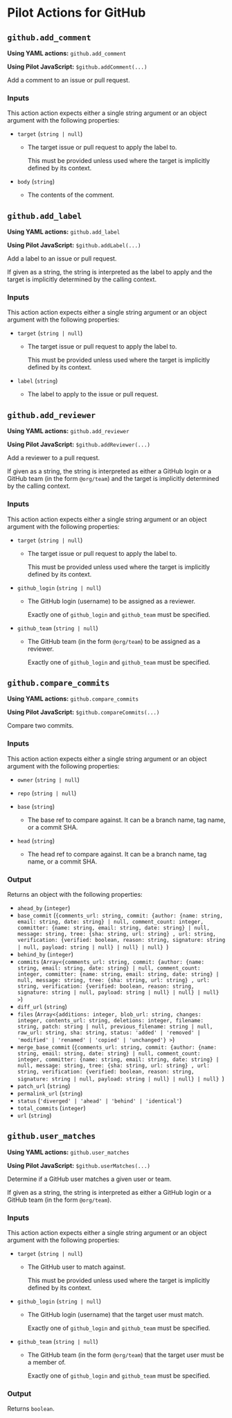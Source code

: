 # Pilot Actions for GitHub

## `github.add_comment`

**Using YAML actions:** `github.add_comment`

**Using Pilot JavaScript:** `$github.addComment(...)`

Add a comment to an issue or pull request.

### Inputs

This action action expects either a single string argument or an object argument
with the following properties:

- `target` (`string | null`)

  - The target issue or pull request to apply the label to.

    This must be provided unless used where the target is implicitly defined by
    its context.

- `body` (`string`)
  - The contents of the comment.

## `github.add_label`

**Using YAML actions:** `github.add_label`

**Using Pilot JavaScript:** `$github.addLabel(...)`

Add a label to an issue or pull request.

If given as a string, the string is interpreted as the label to apply and the
target is implicitly determined by the calling context.

### Inputs

This action action expects either a single string argument or an object argument
with the following properties:

- `target` (`string | null`)

  - The target issue or pull request to apply the label to.

    This must be provided unless used where the target is implicitly defined by
    its context.

- `label` (`string`)
  - The label to apply to the issue or pull request.

## `github.add_reviewer`

**Using YAML actions:** `github.add_reviewer`

**Using Pilot JavaScript:** `$github.addReviewer(...)`

Add a reviewer to a pull request.

If given as a string, the string is interpreted as either a GitHub login or a
GitHub team (in the form `@org/team`) and the target is implicitly determined by
the calling context.

### Inputs

This action action expects either a single string argument or an object argument
with the following properties:

- `target` (`string | null`)

  - The target issue or pull request to apply the label to.

    This must be provided unless used where the target is implicitly defined by
    its context.

- `github_login` (`string | null`)

  - The GitHub login (username) to be assigned as a reviewer.

    Exactly one of `github_login` and `github_team` must be specified.

- `github_team` (`string | null`)
  - The GitHub team (in the form `@org/team`) to be assigned as a reviewer.

    Exactly one of `github_login` and `github_team` must be specified.

## `github.compare_commits`

**Using YAML actions:** `github.compare_commits`

**Using Pilot JavaScript:** `$github.compareCommits(...)`

Compare two commits.

### Inputs

This action action expects either a single string argument or an object argument
with the following properties:

- `owner` (`string | null`)
- `repo` (`string | null`)
- `base` (`string`)

  - The base ref to compare against. It can be a branch name, tag name, or a
    commit SHA.

- `head` (`string`)
  - The head ref to compare against. It can be a branch name, tag name, or a
    commit SHA.

### Output

Returns an object with the following properties:

- `ahead_by` (`integer`)
- `base_commit`
  (`{comments_url: string, commit: {author: {name: string, email: string, date: string} | null, comment_count: integer, committer: {name: string, email: string, date: string} | null, message: string, tree: {sha: string, url: string} , url: string, verification: {verified: boolean, reason: string, signature: string | null, payload: string | null} | null} | null} `)
- `behind_by` (`integer`)
- `commits`
  (`Array<{comments_url: string, commit: {author: {name: string, email: string, date: string} | null, comment_count: integer, committer: {name: string, email: string, date: string} | null, message: string, tree: {sha: string, url: string} , url: string, verification: {verified: boolean, reason: string, signature: string | null, payload: string | null} | null} | null} >`)
- `diff_url` (`string`)
- `files`
  (`Array<{additions: integer, blob_url: string, changes: integer, contents_url: string, deletions: integer, filename: string, patch: string | null, previous_filename: string | null, raw_url: string, sha: string, status: 'added' | 'removed' | 'modified' | 'renamed' | 'copied' | 'unchanged'} >`)
- `merge_base_commit`
  (`{comments_url: string, commit: {author: {name: string, email: string, date: string} | null, comment_count: integer, committer: {name: string, email: string, date: string} | null, message: string, tree: {sha: string, url: string} , url: string, verification: {verified: boolean, reason: string, signature: string | null, payload: string | null} | null} | null} `)
- `patch_url` (`string`)
- `permalink_url` (`string`)
- `status` (`'diverged' | 'ahead' | 'behind' | 'identical'`)
- `total_commits` (`integer`)
- `url` (`string`)

## `github.user_matches`

**Using YAML actions:** `github.user_matches`

**Using Pilot JavaScript:** `$github.userMatches(...)`

Determine if a GitHub user matches a given user or team.

If given as a string, the string is interpreted as either a GitHub login or a
GitHub team (in the form `@org/team`).

### Inputs

This action action expects either a single string argument or an object argument
with the following properties:

- `target` (`string | null`)

  - The GitHub user to match against.

    This must be provided unless used where the target is implicitly defined by
    its context.

- `github_login` (`string | null`)

  - The GitHub login (username) that the target user must match.

    Exactly one of `github_login` and `github_team` must be specified.

- `github_team` (`string | null`)
  - The GitHub team (in the form `@org/team`) that the target user must be a
    member of.

    Exactly one of `github_login` and `github_team` must be specified.

### Output

Returns `boolean`.
